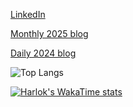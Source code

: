 [LinkedIn](https://www.linkedin.com/in/ivansivanov/)

[Monthly 2025 blog](https://ivanstudyblog.github.io/2025)

[Daily 2024 blog](https://ivanstudyblog.github.io/)

![Top Langs](https://github-readme-stats.vercel.app/api/top-langs/?username=divakaivan&layout=compact&hide=jupyter%20notebook,html,css)

[![Harlok's WakaTime stats](https://github-readme-stats.vercel.app/api/wakatime?username=divakaivan&layoyt=compact)](https://github.com/anuraghazra/github-readme-stats)
